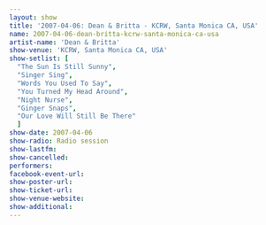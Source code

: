 ```yaml
---
layout: show
title: '2007-04-06: Dean & Britta - KCRW, Santa Monica CA, USA'
name: 2007-04-06-dean-britta-kcrw-santa-monica-ca-usa
artist-name: 'Dean & Britta'
show-venue: 'KCRW, Santa Monica CA, USA'
show-setlist: [
  "The Sun Is Still Sunny",
  "Singer Sing",
  "Words You Used To Say",
  "You Turned My Head Around",
  "Night Nurse",
  "Ginger Snaps",
  "Our Love Will Still Be There"
  ]
show-date: 2007-04-06
show-radio: Radio session
show-lastfm: 
show-cancelled: 
performers: 
facebook-event-url: 
show-poster-url: 
show-ticket-url: 
show-venue-website: 
show-additional: 
---
```


